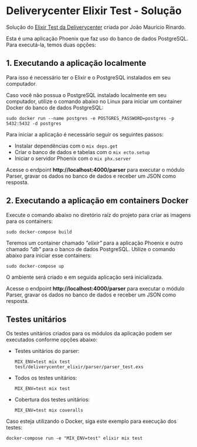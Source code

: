 # Deliverycenter Elixir Test - Solução

Solução do [Elixir Test da Deliverycenter](https://github.com/deliverycenter/dc.elixir.devtest) criada por João Maurício Rinardo.

Esta é uma aplicação Phoenix que faz uso do banco de dados PostgreSQL. Para executá-la, temos duas opções:

## 1. Executando a aplicação localmente

Para isso é necessário ter o Elixir e o PostgreSQL instalados em seu computador.

Caso você não possua o PostgreSQL instalado localmente em seu computador, utilize o comando abaixo no Linux para iniciar um container Docker do banco de dados PostgreSQL:

  ```console
  sudo docker run --name postgres -e POSTGRES_PASSWORD=postgres -p 5432:5432 -d postgres
  ```

Para iniciar a aplicação é necessário seguir os seguintes passos:

  * Instalar dependências com o `mix deps.get`
  * Criar o banco de dados e tabelas com o `mix ecto.setup`
  * Iniciar o servidor Phoenix com o `mix phx.server`

Acesse o endpoint **http://localhost:4000/parser** para executar o módulo Parser, gravar os dados no banco de dados e receber um JSON como resposta.

## 2. Executando a aplicação em containers Docker

Execute o comando abaixo no diretório raíz do projeto para criar as imagens para os containers:

  ```console
  sudo docker-compose build
  ```

Teremos um container chamado *"elixir"* para a aplicação Phoenix e outro chamado *"db"* para o banco de dados PostgreSQL. Utilize o comando abaixo para iniciar esse containers:

  ```console
  sudo docker-compose up
  ```

O ambiente será criado e em seguida aplicação será inicializada.

Acesse o endpoint **http://localhost:4000/parser** para executar o módulo Parser, gravar os dados no banco de dados e receber um JSON como resposta.

## Testes unitários

Os testes unitários criados para os módulos da aplicação podem ser executados conforme opções abaixo:

  * Testes unitários do parser:

    ```console
    MIX_ENV=test mix test test/deliverycenter_elixir/parser/parser_test.exs
    ```
  * Todos os testes unitários:

    ```console
    MIX_ENV=test mix test
    ```
  * Cobertura dos testes unitários:

    ```console
    MIX_ENV=test mix coveralls
    ```

Caso esteja utilizando o Docker, siga este exemplo para execução dos testes:

```console
docker-compose run -e "MIX_ENV=test" elixir mix test
```


